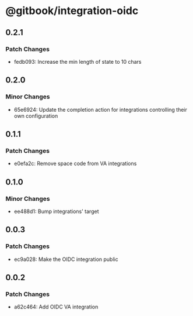 # @gitbook/integration-oidc

## 0.2.1

### Patch Changes

- fedb093: Increase the min length of state to 10 chars

## 0.2.0

### Minor Changes

- 65e6924: Update the completion action for integrations controlling their own configuration

## 0.1.1

### Patch Changes

- e0efa2c: Remove space code from VA integrations

## 0.1.0

### Minor Changes

- ee488d1: Bump integrations' target

## 0.0.3

### Patch Changes

- ec9a028: Make the OIDC integration public

## 0.0.2

### Patch Changes

- a62c464: Add OIDC VA integration
